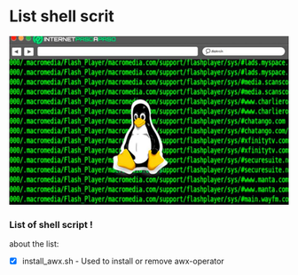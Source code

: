 # List shell scrit
<img src="linux image.jpg" alt="exemplo imagem">

### List of shell script !

about the list:

- [x] install_awx.sh - Used to install or remove awx-operator

